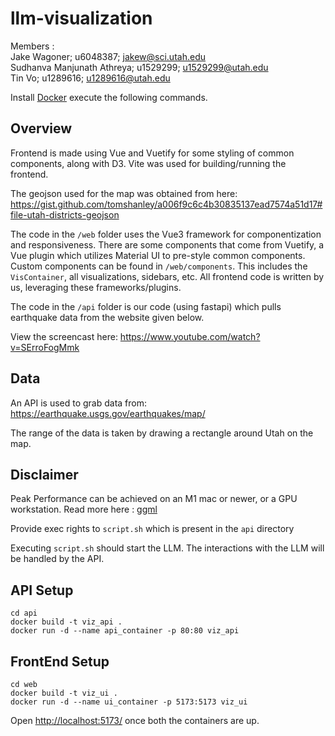 # llm-visualization

Members : \
Jake Wagoner; u6048387;  jakew@sci.utah.edu \
Sudhanva Manjunath Athreya; u1529299; u1529299@utah.edu \
Tin Vo; u1289616; u1289616@utah.edu

Install [Docker](https://www.docker.com/products/docker-desktop/) execute the following commands. 


## Overview

Frontend is made using Vue and Vuetify for some styling of common components, along with D3. Vite was used for building/running the frontend.

The geojson used for the map was obtained from here: https://gist.github.com/tomshanley/a006f9c6c4b30835137ead7574a51d17#file-utah-districts-geojson

The code in the `/web` folder uses the Vue3 framework for componentization and responsiveness. There are some components that come from Vuetify, a Vue plugin which utilizes Material UI to pre-style common components. Custom components can be found in `/web/components`. This includes the `VisContainer`, all visualizations, sidebars, etc. All frontend code is written by us, leveraging these frameworks/plugins.

The code in the `/api` folder is our code (using fastapi) which pulls earthquake data from the website given below.

View the screencast here: https://www.youtube.com/watch?v=SErroFogMmk


## Data

An API is used to grab data from: https://earthquake.usgs.gov/earthquakes/map/

The range of the data is taken by drawing a rectangle around Utah on the map.


## Disclaimer 

Peak Performance can be achieved on an M1 mac or newer, or a GPU workstation. 
Read more here : [ggml](https://github.com/ggerganov/ggml)

Provide exec rights to ```script.sh``` which is present in the ```api``` directory

Executing ```script.sh``` should start the LLM. The interactions with the LLM will be handled by the API.  


## API Setup
```
cd api 
docker build -t viz_api .
docker run -d --name api_container -p 80:80 viz_api 
```

## FrontEnd Setup
```
cd web 
docker build -t viz_ui .
docker run -d --name ui_container -p 5173:5173 viz_ui  
```

Open [http://localhost:5173/](http://localhost:5173/) once both the containers are up. 
